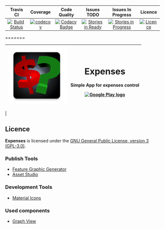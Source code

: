 | Travis CI | Coverage | Code Quality | Issues TODO | Issues In Progress | Licence |
|:-:|:-:|:-:|:-:|:-:|:-:|
|[![Build Status](https://travis-ci.org/luankevinferreira/expenses.svg?branch=master)](https://travis-ci.org/luankevinferreira/expenses)|[![codecov](https://codecov.io/gh/luankevinferreira/expenses/branch/master/graph/badge.svg)](https://codecov.io/gh/luankevinferreira/expenses)|[![Codacy Badge](https://api.codacy.com/project/badge/Grade/278cd2cef97d472d81b8044f7e74b283)](https://www.codacy.com/app/luankevinferreira/expenses?utm_source=github.com&amp;utm_medium=referral&amp;utm_content=luankevinferreira/expenses&amp;utm_campaign=Badge_Grade)|[![Stories in Ready](https://badge.waffle.io/luankevinferreira/expenses.svg?label=ready&title=Ready)](http://waffle.io/luankevinferreira/expenses)|[![Stories in Progress](https://badge.waffle.io/luankevinferreira/expenses.svg?label=In%20Progress&title=In%20Progress)](http://waffle.io/luankevinferreira/expenses)|[![Licence](https://img.shields.io/aur/license/yaourt.svg)](https://github.com/luankevinferreira/expenses/blob/master/LICENSE)|

=======

|[![Logo App](https://github.com/luankevinferreira/expenses/blob/master/app/src/main/res/mipmap-xxxhdpi/ic_launcher.png)](https://play.google.com/store/apps/details?id=luankevinferreira.expenses)| <h1>Expenses</h1><p>Simple App for expenses control</p> [![Google Play logo](http://www.android.com/images/brand/android_app_on_play_logo_large.png)](https://play.google.com/store/apps/details?id=luankevinferreira.expenses) |
|:-:|:-:|
|

## Licence

**Expenses**  is licensed under the [GNU General Public License, version 3 (GPL-3.0)](https://opensource.org/licenses/GPL-3.0).

### Publish Tools

* [Feature Graphic Generator](http://www.norio.be/android-feature-graphic-generator/)
* [Asset Studio](https://romannurik.github.io/AndroidAssetStudio/)

### Development Tools

* [Material Icons](https://design.google.com/icons/)

### Used components
* [Graph View](https://github.com/jjoe64/GraphView)
